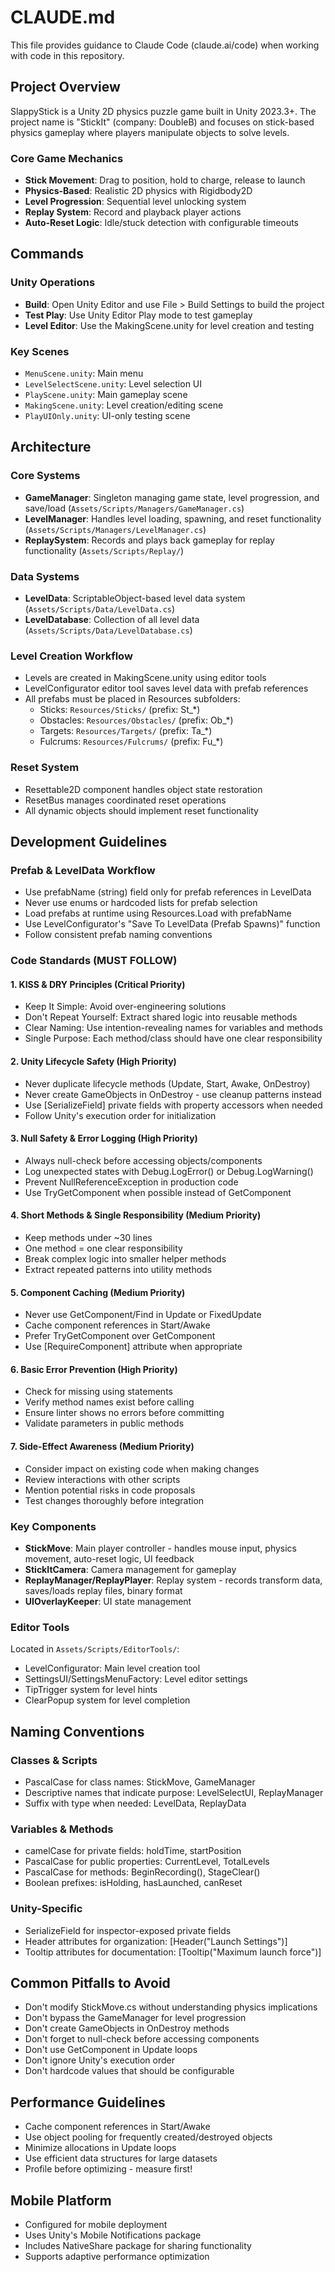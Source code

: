 # CLAUDE.md

This file provides guidance to Claude Code (claude.ai/code) when working with code in this repository.

## Project Overview

SlappyStick is a Unity 2D physics puzzle game built in Unity 2023.3+. The project name is "StickIt" (company: DoubleB) and focuses on stick-based physics gameplay where players manipulate objects to solve levels.

### Core Game Mechanics
- **Stick Movement**: Drag to position, hold to charge, release to launch
- **Physics-Based**: Realistic 2D physics with Rigidbody2D
- **Level Progression**: Sequential level unlocking system
- **Replay System**: Record and playback player actions
- **Auto-Reset Logic**: Idle/stuck detection with configurable timeouts

## Commands

### Unity Operations
- **Build**: Open Unity Editor and use File > Build Settings to build the project
- **Test Play**: Use Unity Editor Play mode to test gameplay
- **Level Editor**: Use the MakingScene.unity for level creation and testing

### Key Scenes
- `MenuScene.unity`: Main menu
- `LevelSelectScene.unity`: Level selection UI
- `PlayScene.unity`: Main gameplay scene
- `MakingScene.unity`: Level creation/editing scene
- `PlayUIOnly.unity`: UI-only testing scene

## Architecture

### Core Systems
- **GameManager**: Singleton managing game state, level progression, and save/load (`Assets/Scripts/Managers/GameManager.cs`)
- **LevelManager**: Handles level loading, spawning, and reset functionality (`Assets/Scripts/Managers/LevelManager.cs`)
- **ReplaySystem**: Records and plays back gameplay for replay functionality (`Assets/Scripts/Replay/`)

### Data Systems
- **LevelData**: ScriptableObject-based level data system (`Assets/Scripts/Data/LevelData.cs`)
- **LevelDatabase**: Collection of all level data (`Assets/Scripts/Data/LevelDatabase.cs`)

### Level Creation Workflow
- Levels are created in MakingScene.unity using editor tools
- LevelConfigurator editor tool saves level data with prefab references
- All prefabs must be placed in Resources subfolders:
  - Sticks: `Resources/Sticks/` (prefix: St_*)
  - Obstacles: `Resources/Obstacles/` (prefix: Ob_*)
  - Targets: `Resources/Targets/` (prefix: Ta_*)
  - Fulcrums: `Resources/Fulcrums/` (prefix: Fu_*)

### Reset System
- Resettable2D component handles object state restoration
- ResetBus manages coordinated reset operations
- All dynamic objects should implement reset functionality

## Development Guidelines

### Prefab & LevelData Workflow
- Use prefabName (string) field only for prefab references in LevelData
- Never use enums or hardcoded lists for prefab selection
- Load prefabs at runtime using Resources.Load with prefabName
- Use LevelConfigurator's "Save To LevelData (Prefab Spawns)" function
- Follow consistent prefab naming conventions

### Code Standards (MUST FOLLOW)

#### 1. KISS & DRY Principles (Critical Priority)
- Keep It Simple: Avoid over-engineering solutions
- Don't Repeat Yourself: Extract shared logic into reusable methods
- Clear Naming: Use intention-revealing names for variables and methods
- Single Purpose: Each method/class should have one clear responsibility

#### 2. Unity Lifecycle Safety (High Priority)
- Never duplicate lifecycle methods (Update, Start, Awake, OnDestroy)
- Never create GameObjects in OnDestroy - use cleanup patterns instead
- Use [SerializeField] private fields with property accessors when needed
- Follow Unity's execution order for initialization

#### 3. Null Safety & Error Logging (High Priority)
- Always null-check before accessing objects/components
- Log unexpected states with Debug.LogError() or Debug.LogWarning()
- Prevent NullReferenceException in production code
- Use TryGetComponent when possible instead of GetComponent

#### 4. Short Methods & Single Responsibility (Medium Priority)
- Keep methods under ~30 lines
- One method = one clear responsibility
- Break complex logic into smaller helper methods
- Extract repeated patterns into utility methods

#### 5. Component Caching (Medium Priority)
- Never use GetComponent/Find in Update or FixedUpdate
- Cache component references in Start/Awake
- Prefer TryGetComponent over GetComponent
- Use [RequireComponent] attribute when appropriate

#### 6. Basic Error Prevention (High Priority)
- Check for missing using statements
- Verify method names exist before calling
- Ensure linter shows no errors before committing
- Validate parameters in public methods

#### 7. Side-Effect Awareness (Medium Priority)
- Consider impact on existing code when making changes
- Review interactions with other scripts
- Mention potential risks in code proposals
- Test changes thoroughly before integration

### Key Components
- **StickMove**: Main player controller - handles mouse input, physics movement, auto-reset logic, UI feedback
- **StickItCamera**: Camera management for gameplay
- **ReplayManager/ReplayPlayer**: Replay system - records transform data, saves/loads replay files, binary format
- **UIOverlayKeeper**: UI state management

### Editor Tools
Located in `Assets/Scripts/EditorTools/`:
- LevelConfigurator: Main level creation tool
- SettingsUI/SettingsMenuFactory: Level editor settings
- TipTrigger system for level hints
- ClearPopup system for level completion

## Naming Conventions

### Classes & Scripts
- PascalCase for class names: StickMove, GameManager
- Descriptive names that indicate purpose: LevelSelectUI, ReplayManager
- Suffix with type when needed: LevelData, ReplayData

### Variables & Methods
- camelCase for private fields: holdTime, startPosition
- PascalCase for public properties: CurrentLevel, TotalLevels
- PascalCase for methods: BeginRecording(), StageClear()
- Boolean prefixes: isHolding, hasLaunched, canReset

### Unity-Specific
- SerializeField for inspector-exposed private fields
- Header attributes for organization: [Header("Launch Settings")]
- Tooltip attributes for documentation: [Tooltip("Maximum launch force")]

## Common Pitfalls to Avoid
- Don't modify StickMove.cs without understanding physics implications
- Don't bypass the GameManager for level progression
- Don't create GameObjects in OnDestroy methods
- Don't forget to null-check before accessing components
- Don't use GetComponent in Update loops
- Don't ignore Unity's execution order
- Don't hardcode values that should be configurable

## Performance Guidelines
- Cache component references in Start/Awake
- Use object pooling for frequently created/destroyed objects
- Minimize allocations in Update loops
- Use efficient data structures for large datasets
- Profile before optimizing - measure first!

## Mobile Platform
- Configured for mobile deployment
- Uses Unity's Mobile Notifications package
- Includes NativeShare package for sharing functionality
- Supports adaptive performance optimization